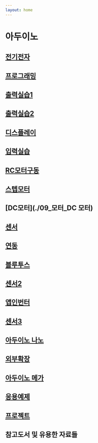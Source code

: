 ```yaml
---
layout: home
---
```


# 아두이노

## [전기전자](./01_전기전자)

## [프로그래밍](./02_프로그래밍)

## [출력실습1](./03_출력실습1)

## [출력실습2](./04_출력실습2)

## [디스플레이](./05_디스플레이)

## [입력실습](./06_입력실습1)

## [RC모터구동](./07_모터_RC모터)

## [스텝모터](./08_모터_스텝모터)

## [DC모터](./09_모터_DC 모터)

## [센서](./10_센서)

## [연동](./11_연동)

## [블루투스](./12_블루투스)

## [센서2](./13_센서)

## [앱인번터](./14_앱인벤터)

## [센서3](./15_센서)

## [아두이노 나노](./16_아두이노_나노)

## [외부확장](./17_외부확장)

## [아두이노 메가](./18_아두이노_메가)

## [응용예제](./19_응용예제)

## [프로젝트](./20_프로젝트)


## 참고도서 및 유용한 자료들
